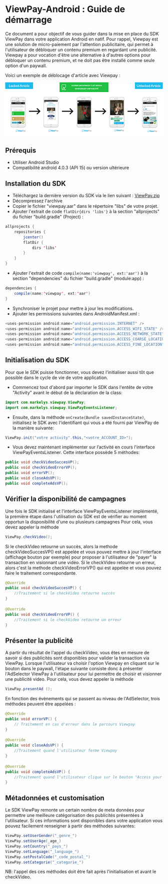 # ViewPay-Android : Guide de démarrage

Ce document a pour objectif de vous guider dans la mise en place du SDK ViewPay dans votre application Android en natif.
Pour rappel, Viewpay est une solution de micro-paiement par l'attention publicitaire, qui permet à l'utilisateur de débloquer un contenu premium en regardant une publicité. Viewpay a pour vocation d'être une alternative à d'autres options pour débloquer un contenu premium, et ne doit pas être installé comme seule option d'un paywall.

Voici un exemple de déblocage d'article avec Viewpay : 

![sample](https://github.com/TechViewpay/ViewPay-iOS/blob/master/DocImages/parcours_vp_mobile3.png?raw=true)

## Prérequis

- Utiliser Android Studio
- Compatibilité android 4.0.3  (API 15) ou version ultérieure

## Installation du SDK

- Téléchargez la dernière version du SDK via le lien suivant : [ViewPay.zip](https://github.com/TechViewpay/ViewPay-Android/blob/master/Dist/ViewPay.zip?raw=true)
- Décompressez l'archive
-	Copier le fichier "viewpay.aar" dans le répertoire "libs" de votre projet.
- Ajouter l'extrait de code `flatDir{dirs 'libs'}` à la section "allprojects" du fichier "build.gradle" (Project) :
```java
allprojects {    
	repositories {       
		jcenter()       
		flatDir {        
			dirs 'libs'      
		}    
	} 
}
```

- Ajouter l'extrait de code `compile(name:'viewpay', ext:'aar')` à la section "dependencies" du fichier "build.gradle" (module:app) :
```java
dependencies {        
	compile(name:'viewpay', ext:'aar') 
}
```

- Synchroniser le projet pour mettre à jour les modifications.
-	Ajouter les permissions suivantes dans AndroidManifest.xml :
```java
<uses-permission android:name="android.permission.INTERNET" />
<uses-permission android:name="android.permission.ACCESS_WIFI_STATE" />
<uses-permission android:name="android.permission.ACCESS_NETWORK_STATE" />
<uses-permission android:name="android.permission.ACCESS_COARSE_LOCATION" />
<uses-permission android:name="android.permission.ACCESS_FINE_LOCATION" />
```

## Initialisation du SDK
Pour que le SDK puisse fonctionner, vous devez l'initialiser aussi tôt que possible dans le cycle de vie de votre application.

- Commencez tout d'abord par importer le SDK dans l'entête de votre "Activity" avant le début de la déclaration de la class:

```java
import com.markelys.viewpay.ViewPay;
import com.markelys.viewpay.ViewPayEventsListener;
```

- Ensuite, dans la méthode `onCreate(Bundle savedInstanceState)`, initialisez le SDK avec l'identifiant qui vous a été fourni par ViewPay de la manière suivante:

```java
ViewPay.init("votre activity".this,"<votre_ACCOUNT_ID>");  
```

-	Vous devez maintenant implémenter sur l’activité en cours l'interface ViewPayEventsListener. Cette interface possède 5 méthodes:

```java
public void checkVideoSuccesVP();
public void checkVideoErrorVP();
public void errorVP();
public void closeAdsVP();
public void completeAdsVP();
```

## Vérifier la disponibilité de campagnes

Une fois le SDK initialisé et l'interface ViewPayEventsListener implémenté, la première étape dans l'utilisation du SDK est de vérifier au moment opportun la disponibilité d'une ou plusieurs campagnes
Pour cela, vous devez appeler la méthode 

```java
ViewPay.checkVideo();
```

Si le checkVideo retourne un succès, alors la methode checkVideoSuccesVP() est appelée et vous pouvez mettre à jour l'interface (affichage bouton par exemple) pour proposer à l'utilisateur de "payer" la transaction en visionnant une vidéo. 
Si le checkVideo retourne un erreur, alors c'est la methode checkVideoErrorVP() qui est appelée et vous pouvez faire le traitement correspondante.

```java
@Override
public void checkVideoSuccesVP() {
    //Traitement si le checkVideo retourne succès	
}

@Override
public void checkVideoErrorVP() {
    //Traitement si le checkVideo retourne un erreur
}
```

## Présenter la publicité

A partir du résultat de l'appel du checkVideo, vous êtes en mesure de savoir si des publicités sont disponibles pour valider la transaction via ViewPay.
Lorsque l'utilisateur va choisir l'option Viewpay en cliquant sur le bouton dans le paywall, l'étape suivante consiste donc à présenter l'AdSelector ViewPay à l'utilisateur pour lui permettre de choisir et visionner une publicité video.
Pour cela, vous devez appeler la méthode 

```java
ViewPay.presentAd ();
```

En fonction des évènements qui se passent au niveau de l'AdSelector, trois méthodes peuvent être appelées :

```java
@Override
public void errorVP() {
    // Traitement en cas d'erreur dans le parcours Viewpay
}

@Override
public void closeAdsVP() {
    //Traitement quand l'utilisateur ferme Viewpay
}

@Override
public void completeAdsVP() {
    //Traitement quand l'utilisateur clique sur le bouton "Access your content"
}
```

## Métadonnées et customisation

Le SDK ViewPay remonte un certain nombre de meta données pour permettre une meilleure catégorisation des publicités présentées à l'utilisateur.
Si ces informations sont disponibles dans votre application vous pouvez facilement renseigner à partir des méthodes suivantes:

```java
ViewPay.setUserGender("_genre_") 
ViewPay.setUserAge(_age_) 
ViewPay.setCountry("_pays_") 
ViewPay.setLanguage("_language_") 
ViewPay.setPostalCode("_code_postal_") 
ViewPay.setCategorie("_categorie_")
```

NB: l'appel des ces méthodes doit être fait après l'initialisation et avant le checkVideo.
